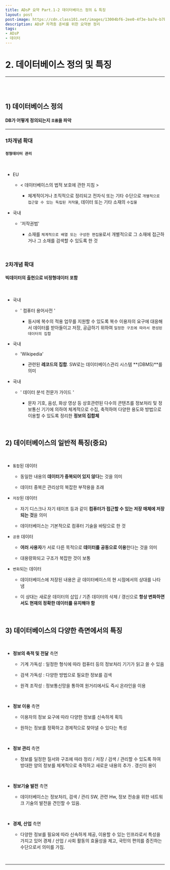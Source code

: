 ```yaml
---
title: ADsP 요약 Part.1-2 데이터베이스 정의 & 특징
layout: post
post-image: https://cdn.class101.net/images/13004bf6-2ee0-4f3e-ba7e-b7bba5774de2/original
description: ADsP 자격증 준비를 위한 요약본 정리
tags:
- ADsP
- 데이터
---
```



# 2. 데이터베이스 정의 및 특징
---
<br><br>

## 1) 데이터베이스 정의

#### DB가 어떻게 정의되는지 `흐름`을 파악

---  

### 1차개념 확대

#### `정형데이터 관리`

<br>

- EU 


  - < 데이터베이스의 법적 보호에 관한 지침 >


     - 체계적이거나 조직적으로 정리되고 전자식 또는 기타 수단으로 `개별적으로 접근할 수 있는 독립된 저작물`, 데이터 또는 기타 소재의 `수집물`

- 국내 


  - '저작권법'


      - 소재를 `체계적으로 배열 또는 구성한 편집물`로서 개별적으로 그 소재에 접근하거나 그 소재를 검색할 수 있도록 한 것

<br>

### 2차개념 확대

#### 빅데이터의 출현으로 비정형데이터 포함

<br>

- 국내 


  - ' 컴퓨터 용어사전 '


    - 동시에 복수의 적용 업무를 지원할 수 있도록 복수 이용자의 요구에 대응해서 데이터를 받아들이고 저장,
 공급하기 위하여 `일정한 구조에 따라서 편성된 데이터의 집합`




- 국내


  - 'Wikipedia'


    - 관련된 **레코드의 집합**. SW로는 데이터베이스관리 시스템 **(DBMS)**를 의미




- 국내 


  - ' 데이터 분석 전문가 가이드 '


    - 문자 기호, 음성, 화상 영상 등 상호관련된 다수의 콘텐츠를 정보처리 및 정보통신 기기에 의하여 체계적으로 수집, 축적하여 다양한 용도와 방법으로 이용할 수 있도록 정리한 **정보의 집합체**

<br>

## 2) 데이터베이스의 일반적 특징(중요)

<br>

- `통합`된 데이터

  - 동일한 내용의 **데이터가 중복되어 있지 않다**는 것을 의미

  - 데이터 중복은 관리상의 복잡한 부작용을 초래

- `저장`된 데이터

  - 자기 디스크나 자기 테이프 등과 같이 **컴퓨터가 접근할 수 있는 저장 매체에 저장되는 것**을 의미

  - 데이터베이스는 기본적으로 컴퓨터 기술을 바탕으로 한 것

- `공용` 데이터

  - **여러 사용자**가 서로 다른 목적으로 **데이터를 공동으로 이용**한다는 것을 의미

  - 대용량화되고 구조가 복잡한 것이 보통

- `변화`되는 데이터

  - 데이터베이스에 저장된 내용은 곧 데이터베이스의 현 시점에서의 상대를 나타냄

  - 이 상대는 새로운 데이터의 삽입 / 기존 데이터의 삭제 / 갱신으로 **항상 변화하면서도 현재의 정확한 데이터를 유지해야 함**

<br>

## 3) 데이터베이스의 다양한 측면에서의 특징

<br>

- **정보의 축적 및 전달** 측면

  - 기계 가독성 : 일정한 형식에 따라 컴퓨터 등의 정보처리 기기가 읽고 쓸 수 있음

  - 검색 가독성 : 다양한 방법으로 필요한 정보를 검색

  - 원격 조작성 : 정보통신망을 통하여 원거리에서도 즉시 온라인을 이용

<br>


- **정보 이용** 측면

  - 이용자의 정보 요구에 따라 다양한 정보를 신속하게 획득

  - 원하는 정보를 정확하고 경제적으로 찾아낼 수 있다는 특성

<br>


- **정보 관리** 측면

  - 정보를 일정한 질서와 구조에 따라 정리 / 저장 / 검색 / 관리할 수 있도록 하여 방대한 양의 정보를 체계적으로 축적하고 새로운 내용의 추가 . 갱신이 용이

<br>


- **정보기술 발전** 측면

  - 데이터베이스는 정보처리, 검색 / 관리 SW, 관련 Hw, 정보 전송을 위한 네트워크 기술의 발전을 견인할 수 있음.

<br>


- **경제, 산업** 측면

  - 다양한 정보를 필요에 따라 신속하게 제공, 이용할 수 있는 인프라로서 특성을 가지고 있어 경제 / 산업 / 사회 활동의 효율성을 제고, 국민의 편의를 증진하는 수단으로서 의미를 가짐.

<br>



---
